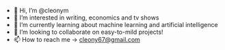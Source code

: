 - 👋 Hi, I’m @cleonym
- 👀 I’m interested in writing, economics and tv shows
- 🌱 I’m currently learning about machine learning and artificial intelligence 
- 💞️ I’m looking to collaborate on easy-to-mild projects! 
- 📫 How to reach me -> cleony67@gmail.com

<!---
cleonym/cleonym is a ✨ special ✨ repository because its `README.md` (this file) appears on your GitHub profile.
You can click the Preview link to take a look at your changes.
--->
